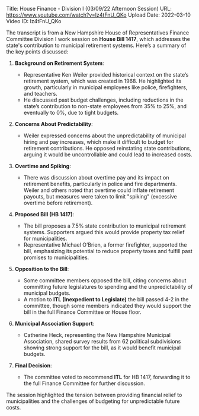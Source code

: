 Title: House Finance - Division I (03/09/22 Afternoon Session)
URL: https://www.youtube.com/watch?v=Iz4tFnU_QKo
Upload Date: 2022-03-10
Video ID: Iz4tFnU_QKo

The transcript is from a New Hampshire House of Representatives Finance Committee Division I work session on **House Bill 1417**, which addresses the state's contribution to municipal retirement systems. Here’s a summary of the key points discussed:

1. **Background on Retirement System**:
   - Representative Ken Weiler provided historical context on the state’s retirement system, which was created in 1968. He highlighted its growth, particularly in municipal employees like police, firefighters, and teachers.
   - He discussed past budget challenges, including reductions in the state’s contribution to non-state employees from 35% to 25%, and eventually to 0%, due to tight budgets.

2. **Concerns About Predictability**:
   - Weiler expressed concerns about the unpredictability of municipal hiring and pay increases, which make it difficult to budget for retirement contributions. He opposed reinstating state contributions, arguing it would be uncontrollable and could lead to increased costs.

3. **Overtime and Spiking**:
   - There was discussion about overtime pay and its impact on retirement benefits, particularly in police and fire departments. Weiler and others noted that overtime could inflate retirement payouts, but measures were taken to limit "spiking" (excessive overtime before retirement).

4. **Proposed Bill (HB 1417)**:
   - The bill proposes a 7.5% state contribution to municipal retirement systems. Supporters argued this would provide property tax relief for municipalities.
   - Representative Michael O’Brien, a former firefighter, supported the bill, emphasizing its potential to reduce property taxes and fulfill past promises to municipalities.

5. **Opposition to the Bill**:
   - Some committee members opposed the bill, citing concerns about committing future legislatures to spending and the unpredictability of municipal budgets.
   - A motion to **ITL (Inexpedient to Legislate)** the bill passed 4-2 in the committee, though some members indicated they would support the bill in the full Finance Committee or House floor.

6. **Municipal Association Support**:
   - Catherine Heck, representing the New Hampshire Municipal Association, shared survey results from 62 political subdivisions showing strong support for the bill, as it would benefit municipal budgets.

7. **Final Decision**:
   - The committee voted to recommend **ITL** for HB 1417, forwarding it to the full Finance Committee for further discussion.

The session highlighted the tension between providing financial relief to municipalities and the challenges of budgeting for unpredictable future costs.